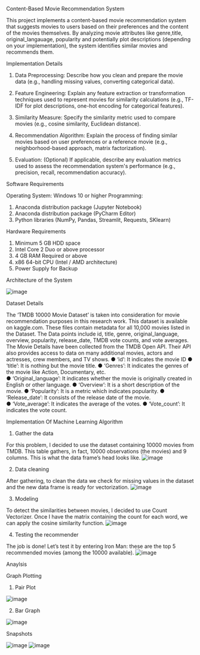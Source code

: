 Content-Based Movie Recommendation System

This project implements a content-based movie recommendation system that suggests movies to users based on their preferences and the content of the movies themselves. By analyzing movie attributes like genre,title, original_langauage, popularity and potentially plot descriptions (depending on your implementation), the system identifies similar movies and recommends them.

Implementation Details

1. Data Preprocessing: Describe how you clean and prepare the movie data (e.g., handling missing values, converting categorical data).

2. Feature Engineering: Explain any feature extraction or transformation techniques used to represent movies for similarity calculations (e.g., TF-IDF for plot descriptions, one-hot encoding for categorical features).

3. Similarity Measure: Specify the similarity metric used to compare movies (e.g., cosine similarity, Euclidean distance).

4. Recommendation Algorithm: Explain the process of finding similar movies based on user preferences or a reference movie (e.g., neighborhood-based approach, matrix factorization).

5. Evaluation: (Optional) If applicable, describe any evaluation metrics used to assess the recommendation system's performance (e.g., precision, recall, recommendation accuracy).

Software Requirements

Operating System: Windows 10 or higher Programming:
1. Anaconda distribution package (Jupyter Notebook)
2. Anaconda distribution package (PyCharm Editor)
3. Python libraries (NumPy, Pandas, Streamlit, Requests, SKlearn)

Hardware Requirements

1. Minimum 5 GB HDD space
2. Intel Core 2 Duo or above processor
3. 4 GB RAM Required or above
4. x86 64-bit CPU (Intel / AMD architecture)
5. Power Supply for Backup



Architecture of the System

![image](https://github.com/user-attachments/assets/14980f93-0c58-4b18-a694-c546a4c1eac3)

Dataset Details 


The ‘TMDB 10000 Movie Dataset’ is taken into consideration for movie recommendation purposes in this research work. This dataset is available on kaggle.com. These files contain metadata for all 10,000 movies listed in the Dataset. The Data points include id, title, genre, original_language, overview, popularity, release_date, TMDB vote counts, and vote averages. The Movie Details have been collected from the TMDB Open API. Their API also provides access to data on many additional movies, actors and actresses, crew members, and TV shows. 
●	‘id’: It indicates the movie ID 
●	‘title’: It is nothing but the movie title. 
●	‘Genres’: It indicates the genres of the movie like Action, Documentary, etc.  
●	‘Original_language’: It indicates whether the movie is originally created in English or other language. 
●	‘Overview’: It is a short description of the movie. 
●	‘Popularity’: It is a metric which indicates popularity. 
●	‘Release_date’: It consists of the release date of the movie.  
●	‘Vote_average’: It indicates the average of the votes. ● 	‘Vote_count’: It indicates the vote count.


Implementation Of Machine Learning Algorithm

1. Gather the data
   
For this problem, I decided to use the dataset containing 10000 movies from TMDB. This table gathers, in fact, 10000 observations (the movies) and 9 columns. This is what the data frame’s head looks like.
![image](https://github.com/user-attachments/assets/7d380499-f152-4ba6-9c01-d34f6de1d214)

2. Data cleaning

After gathering, to clean the data we check for missing values in the dataset and the new data frame is ready for vectorization.
![image](https://github.com/user-attachments/assets/d4e6a160-124e-488d-8f00-cdcf6e82903f)

3. Modeling

To detect the similarities between movies, I decided to use Count Vectorizer. Once I have the matrix containing the count for each word, we can apply the cosine similarity function.
![image](https://github.com/user-attachments/assets/6ebe7656-529e-47a9-8b47-156cc1f60dcd)

4. Testing the recommender
   
The job is done! Let’s test it by entering Iron Man: these are the top 5 recommended movies (among the 10000 available).
![image](https://github.com/user-attachments/assets/c29ef7e4-b2b6-4db9-83b2-8538d3ae2d0b)



Anaylsis

Graph Plotting 

1. Pair Plot

![image](https://github.com/user-attachments/assets/fdac599c-b367-406a-b2c6-979f559ba3a5)

2. Bar Graph
   
![image](https://github.com/user-attachments/assets/d6ed6714-4a4f-4f13-b7ec-c386a6cfcd3e)


Snapshots


![image](https://github.com/user-attachments/assets/7c9281d6-761d-4815-882e-6295051bf20a)
![image](https://github.com/user-attachments/assets/a8778bf6-aebc-49be-8061-fa11355acdb1)







